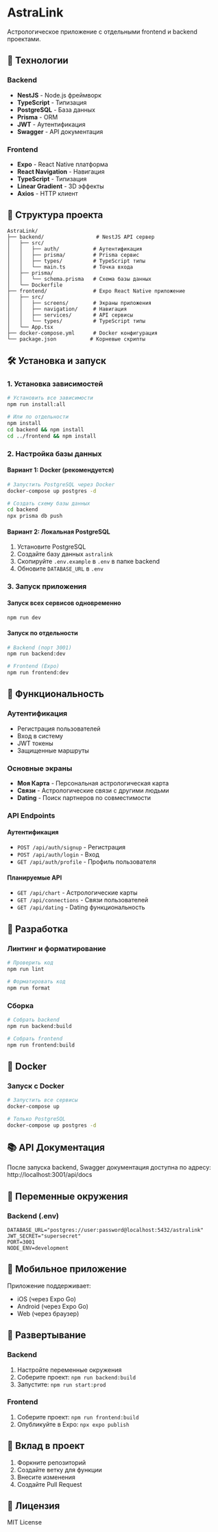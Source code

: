 # AstraLink

Астрологическое приложение с отдельными frontend и backend проектами.

## 🚀 Технологии

### Backend
- **NestJS** - Node.js фреймворк
- **TypeScript** - Типизация
- **PostgreSQL** - База данных
- **Prisma** - ORM
- **JWT** - Аутентификация
- **Swagger** - API документация

### Frontend
- **Expo** - React Native платформа
- **React Navigation** - Навигация
- **TypeScript** - Типизация
- **Linear Gradient** - 3D эффекты
- **Axios** - HTTP клиент

## 📁 Структура проекта

```
AstraLink/
├── backend/                 # NestJS API сервер
│   ├── src/
│   │   ├── auth/           # Аутентификация
│   │   ├── prisma/         # Prisma сервис
│   │   ├── types/          # TypeScript типы
│   │   └── main.ts         # Точка входа
│   ├── prisma/
│   │   └── schema.prisma   # Схема базы данных
│   └── Dockerfile
├── frontend/               # Expo React Native приложение
│   ├── src/
│   │   ├── screens/        # Экраны приложения
│   │   ├── navigation/     # Навигация
│   │   ├── services/       # API сервисы
│   │   └── types/          # TypeScript типы
│   └── App.tsx
├── docker-compose.yml      # Docker конфигурация
└── package.json           # Корневые скрипты
```

## 🛠 Установка и запуск

### 1. Установка зависимостей

```bash
# Установить все зависимости
npm run install:all

# Или по отдельности
npm install
cd backend && npm install
cd ../frontend && npm install
```

### 2. Настройка базы данных

#### Вариант 1: Docker (рекомендуется)

```bash
# Запустить PostgreSQL через Docker
docker-compose up postgres -d

# Создать схему базы данных
cd backend
npx prisma db push
```

#### Вариант 2: Локальная PostgreSQL

1. Установите PostgreSQL
2. Создайте базу данных `astralink`
3. Скопируйте `.env.example` в `.env` в папке backend
4. Обновите `DATABASE_URL` в `.env`

### 3. Запуск приложения

#### Запуск всех сервисов одновременно

```bash
npm run dev
```

#### Запуск по отдельности

```bash
# Backend (порт 3001)
npm run backend:dev

# Frontend (Expo)
npm run frontend:dev
```

## 📱 Функциональность

### Аутентификация
- Регистрация пользователей
- Вход в систему
- JWT токены
- Защищенные маршруты

### Основные экраны
- **Моя Карта** - Персональная астрологическая карта
- **Связи** - Астрологические связи с другими людьми
- **Dating** - Поиск партнеров по совместимости

### API Endpoints

#### Аутентификация
- `POST /api/auth/signup` - Регистрация
- `POST /api/auth/login` - Вход
- `GET /api/auth/profile` - Профиль пользователя

#### Планируемые API
- `GET /api/chart` - Астрологические карты
- `GET /api/connections` - Связи пользователей
- `GET /api/dating` - Dating функциональность

## 🔧 Разработка

### Линтинг и форматирование

```bash
# Проверить код
npm run lint

# Форматировать код
npm run format
```

### Сборка

```bash
# Собрать backend
npm run backend:build

# Собрать frontend
npm run frontend:build
```

## 🐳 Docker

### Запуск с Docker

```bash
# Запустить все сервисы
docker-compose up

# Только PostgreSQL
docker-compose up postgres -d
```

## 📚 API Документация

После запуска backend, Swagger документация доступна по адресу:
http://localhost:3001/api/docs

## 🔐 Переменные окружения

### Backend (.env)
```
DATABASE_URL="postgres://user:password@localhost:5432/astralink"
JWT_SECRET="supersecret"
PORT=3001
NODE_ENV=development
```

## 📱 Мобильное приложение

Приложение поддерживает:
- iOS (через Expo Go)
- Android (через Expo Go)
- Web (через браузер)

## 🚀 Развертывание

### Backend
1. Настройте переменные окружения
2. Соберите проект: `npm run backend:build`
3. Запустите: `npm run start:prod`

### Frontend
1. Соберите проект: `npm run frontend:build`
2. Опубликуйте в Expo: `npx expo publish`

## 🤝 Вклад в проект

1. Форкните репозиторий
2. Создайте ветку для функции
3. Внесите изменения
4. Создайте Pull Request

## 📄 Лицензия

MIT License
